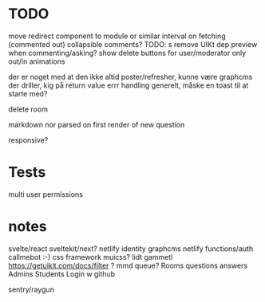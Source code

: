 # TODO

move redirect component to module or similar
interval on fetching (commented out)
collapsible comments?
TODO: s
remove UIKt dep
preview when commenting/asking?
show delete buttons for user/moderator only
out/in animations

der er noget med at den ikke altid poster/refresher, kunne være graphcms der driller, kig på return value
errr handling generelt, måske en toast til at starte med?

delete room

markdown nor parsed on first render of new question

responsive?

# Tests

multi user permissions

# notes

svelte/react
sveltekit/next?
netlify identity
graphcms
netlify functions/auth
callmebot :-)
css framework
muicss? lidt gammetl
https://getuikit.com/docs/filter ?
mmd queue?
Rooms
questions
answers
Admins
Students
Login w github

sentry/raygun
